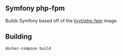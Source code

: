 Symfony php-fpm
--

Builds Symfony based off of the [liyyt/php-fpm](https://github.com/liyyt/php-fpm) image.

Building
-

```bash
docker-compose build
```
